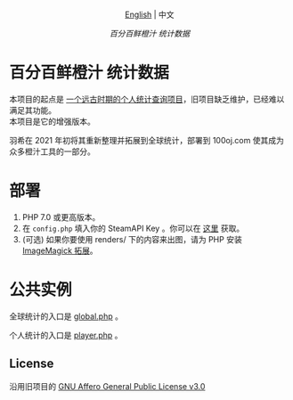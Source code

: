 <p align="center">
    <br> <a href="README.md">English</a> | 中文
</p>
<p align="center">
    <em>百分百鲜橙汁 统计数据</em>
</p>

# 百分百鲜橙汁 统计数据
本项目的起点是 [一个远古时期的个人统计查询项目](https://gitlab.com/gabuch2/orange-juice-stats)，旧项目缺乏维护，已经难以满足其功能。   
本项目是它的增强版本。   

羽希在 2021 年初将其重新整理并拓展到全球统计，部署到 100oj.com 使其成为众多橙汁工具的一部分。

# 部署

1. PHP 7.0 或更高版本。   
2. 在 ``config.php`` 填入你的 SteamAPI Key 。你可以在 [这里](https://steamcommunity.com/dev) 获取。   
3. (可选) 如果你要使用 renders/ 下的内容来出图，请为 PHP 安装 [ImageMagick 拓展](https://www.php.net/manual/en/imagick.setup.php)。

# 公共实例

全球统计的入口是 [global.php](https://interface.100oj.com/stat/global.php) 。

个人统计的入口是 [player.php](https://interface.100oj.com/stat/player.php) 。

## License
沿用旧项目的 [GNU Affero General Public License v3.0](https://www.gnu.org/licenses/agpl-3.0.en.html)
